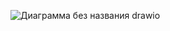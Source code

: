 ![Диаграмма без названия drawio](https://github.com/V-2-Ballistic-rocket/edu_symf/assets/91071360/e62f418f-6590-47fb-b1db-eb67a10cc718)
